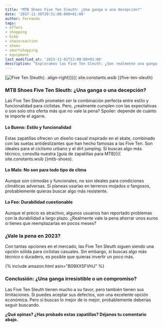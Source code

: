 ```yaml
---
title: "MTB Shoes Five Ten Sleuth: ¿Una ganga o una decepción?"
date: '2017-11-30T20:51:00.000+01:00'
author: Fernando
tags:
- offers
- shopping
- bike
- chainreaction
- shoes
- smartshopping
- equipment
last_modified_at: '2023-11-01T12:00:00+01:00'
description: "Exploramos las Five Ten Sleuth: ¿Son realmente una ganga a mitad de precio o solo otra decepción? Descubre nuestra crítica completa."
---
```


[![Five Ten Sleuth](https://1.bp.blogspot.com/-nT2Qimzphm8/WiBhCW-EDaI/AAAAAAAABBk/HkW5ilXl3Mc4_IwbGC8WcLvtiQ5zvWMUwCLcBGAs/s320/five%2Bten%2Bsleuth%2Boffer.jpg){: .align-right}]({{ site.constants.wsib }}five-ten-sleuth)

### MTB Shoes Five Ten Sleuth: ¿Una ganga o una decepción?

Las Five Ten Sleuth prometen ser la combinación perfecta entre estilo y funcionalidad para ciclistas. Pero, ¿realmente cumplen con las expectativas o son solo otra oferta más que no vale la pena? Spoiler: depende de cuánto te importe el agarre.

#### Lo Bueno: Estilo y funcionalidad

Estas zapatillas ofrecen un diseño casual inspirado en el skate, combinado con las suelas antideslizantes que han hecho famosas a las Five Ten. Son ideales para el ciclismo urbano y el dirt jumping. Si buscas algo más técnico, consulta nuestra [guía de zapatillas para MTB]({{ site.constants.wsib }}mtb-shoes).

#### Lo Malo: No son para todo tipo de clima

Aunque son cómodas y funcionales, no son ideales para condiciones climáticas adversas. Si planeas usarlas en terrenos mojados o fangosos, probablemente quieras buscar algo más resistente.

#### Lo Feo: Durabilidad cuestionable

Aunque el precio es atractivo, algunos usuarios han reportado problemas con la durabilidad a largo plazo. ¿Realmente vale la pena ahorrar unos euros si tienes que reemplazarlas en pocos meses?

### ¿Vale la pena en 2023?

Con tantas opciones en el mercado, las Five Ten Sleuth siguen siendo una opción sólida para ciclistas casuales. Sin embargo, si buscas algo más técnico o duradero, es posible que quieras invertir un poco más.

{% include amazon.html asin="B09XX5FVHJ" %}

### Conclusión: ¿Una ganga irresistible o un compromiso?

Las Five Ten Sleuth tienen mucho a su favor, pero también tienen sus limitaciones. Si puedes aceptar sus defectos, son una excelente opción económica. Pero si buscas lo mejor de lo mejor, probablemente deberías seguir buscando.

**¿Qué opinas? ¿Has probado estas zapatillas? Déjanos tu comentario abajo.**

